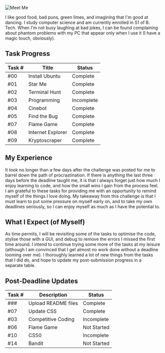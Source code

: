 ![Meet Me](https://imgur.com/a/XmtYHmK)

I like good food, bad puns, green limes, and imagining that I'm good at dancing. I study computer science and am currently enrolled in S1 of B. Tech. When I'm not busy laughing at bad jokes, I can be found complaining about phantom problems with my PC that appear only when I use it (I have a magic touch, obviously).

## Task Progress

| Task # | Title             | Status     |
|--------|-------------------|------------|
| #00    | Install Ubuntu    | Complete   |
| #01    | Star Me           | Complete   |
| #02    | Terminal Hunt     | Complete   |
| #03    | Programming       | Incomplete |
| #04    | Cinebot           | Complete   |
| #05    | Find the Bug      | Complete   |
| #07    | Flame Game        | Complete   |
| #08    | Internet Explorer | Complete   |
| #09    | Kryptoscraper     | Complete   |

## My Experience

It took no longer than a few days after the challenge was posted for me to barrel down the path of procrastination. If there is anything the last three days before the deadline taught me, it is that I always forget just how much I enjoy learning to code, and how the small wins I gain from the process feel. I am grateful to these tasks for providing me with an opportunity to remind myself of the things I love doing. My takeaway from this challenge is that I must learn to put some pressure on myself early on, and to take my own deadlines seriously, so I can enjoy myself as much as I have the potential to.

## What I Expect (of Myself)

As time permits, I will be revisiting some of the tasks to optimise the code, stylise those with a GUI, and debug to remove the errors I missed the first time around.  I intend to continue trying some more of the tasks at my leisure (although I am convinced that I get almost no work done without a deadline looming over me). I thoroughly learned a lot of new things from the tasks that I did do, and hope to update my post-submission progress in a separate table.

## Post-Deadline Updates

| Task # | Description         | Status      |
|--------|---------------------|-------------|
| ###    | Upload README files | Complete    |
| #07    | Update CSS          | Complete    |
| #03    | Competitive Coding  | Incomplete  |
| #06    | Flame Game          | Not Started |
| #10    | CS50                | Incomplete  |
| #14    | Bandit              | Not Started |
